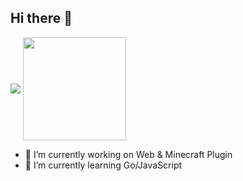 ## Hi there 👋
<img
  align="center"
  src="https://github-readme-stats.vercel.app/api/top-langs/?username=ballade0d&layout=compact&theme=swift&count_private=true&show"
/>
<img
  align="center"
  height="165"
  src="https://github-readme-stats.vercel.app/api?username=ballade0d&show_icons=true&custom_title=Github%20Status&hide=issues&theme=swift&count_private=true"
/>
- 🔭 I’m currently working on Web & Minecraft Plugin
- 🌱 I’m currently learning Go/JavaScript

